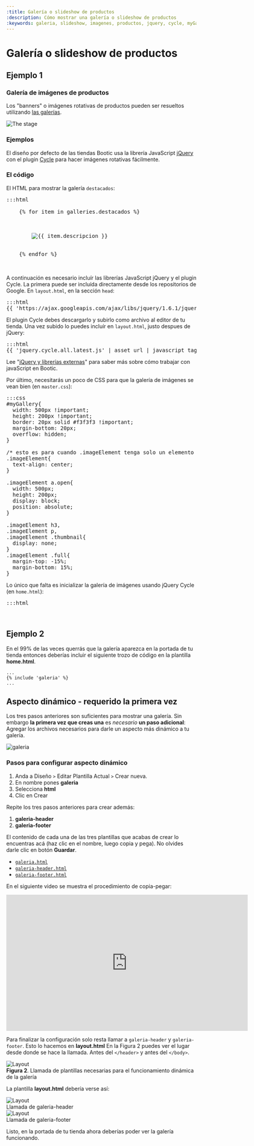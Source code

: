 ```yaml
---
:title: Galería o slideshow de productos
:description: Cómo mostrar una galería o slideshow de productos
:keywords: galeria, slideshow, imagenes, productos, jquery, cycle, myGallery, banner
---
```


# Galería o slideshow de productos

## Ejemplo 1

<h3 id="galerias">Galería de imágenes de productos</h3>

Los "banners" o imágenes rotativas de productos pueden ser resueltos utilizando [las galerías](/es/administracion/contenido/galerias).

<img src="<%= img('/img/themes/the_stage.png').thumb('640x').url %>" alt="The stage" />

### Ejemplos

El diseño por defecto de las tiendas Bootic usa la librería JavaScript [jQuery](http://jquery.com/) con el plugin [Cycle](http://jquery.malsup.com/cycle/) para hacer imágenes rotativas fácilmente.

### El código

El HTML para mostrar la galería `destacados`:

<pre>:::html
<div id="myGallery">
    {% for item in galleries.destacados %}
      <div class="imageElement">
        <a href="{{ item.url }}" title="Ver más" class="open"></a>
        <img src="{{ item.image | resize:'540x' }}" class="full" alt="{{ item.descripcion }}" />
      </div>
    {% endfor %}
  </div><!-- /myGallery -->
</pre>

A continuación es necesario incluír las librerías JavaScript jQuery y el plugin Cycle. La primera puede ser incluída directamente desde los repositorios de Google. En <code>layout.html</code>, en la sección <code>head</code>:

<pre>:::html
{{ 'https://ajax.googleapis.com/ajax/libs/jquery/1.6.1/jquery.min.js' | javascript_tag }}
</pre>

El plugin Cycle debes descargarlo y subirlo como archivo al editor de tu tienda. Una vez subido lo puedes incluír en <code>layout.html</code>, justo despues de jQuery:

<pre>:::html
{{ 'jquery.cycle.all.latest.js' | asset_url | javascript_tag }}
</pre>

<div class="note tip">
  Lee "<a href="/es/diseno/librerias/librerias-externas">jQuery y librerías externas</a>" para saber más sobre cómo trabajar con javaScript en Bootic.
</div>

Por último, necesitarás un poco de CSS para que la galería de imágenes se vean bien (en <code>master.css</code>):

<pre>:::css
#myGallery{
  width: 500px !important;
  height: 200px !important;
  border: 20px solid #f3f3f3 !important;
  margin-bottom: 20px;
  overflow: hidden;
}

/* esto es para cuando .imageElement tenga solo un elemento */
.imageElement{
  text-align: center;
}

.imageElement a.open{
  width: 500px;
  height: 200px;
  display: block;
  position: absolute;
}

.imageElement h3,
.imageElement p,
.imageElement .thumbnail{
  display: none;
}
.imageElement .full{
  margin-top: -15%;
  margin-bottom: 15%;
}
</pre>

Lo único que falta es inicializar la galería de imágenes usando jQuery Cycle (en <code>home.html</code>):

<pre>:::html
<script type='text/javascript' charset='utf-8'>
  $(function () {
    $('#myGallery').cycle({
      fx: 'fade' // choose your transition type, ex: fade, scrollUp, shuffle, etc...
    });
  });
</script>
</pre>

## Ejemplo 2



En el 99% de las veces querrás que la galería aparezca en la portada de tu
tienda entonces deberías incluir el siguiente trozo de código en la plantilla
**home.html**.

    ...
    {% include 'galeria' %}
    ...


## Aspecto dinámico - requerido la primera vez

Los tres pasos anteriores son suficientes para mostrar una galería. Sin embargo
**la primera vez que creas una** es _necesario_ **un paso adicional**: Agregar los
archivos necesarios para darle un aspecto más dinámico a tu galería.

![galeria](/img/admin/galeria_animacion.gif)

### Pasos para configurar aspecto dinámico

1. Anda a Diseño `>` Editar Plantilla Actual `>` Crear nueva.
2. En nombre pones **galeria**
3. Selecciona **html**
4. Clic en Crear

Repite los tres pasos anteriores para crear además:

1.  **galeria-header**
2.  **galeria-footer**

El contenido de cada una de las tres plantillas que acabas de crear lo
encuentras acá (haz clic en el nombre, luego copia y pega). No olvides darle
clic en botón **Guardar**.

* [`galeria.html`](https://gist.githubusercontent.com/juque/e6cfe0adcad8551ff386/raw/614d6845e74344e4084f5fd890b2697ac48abab8/galeria.html)
* [`galeria-header.html`](https://gist.githubusercontent.com/juque/f39a0fdc52a829ccebd8/raw/344c7bdcc3a13bbd06457566c1f8d4f0c0d7dc28/galeria-header.html)
* [`galeria-footer.html`](https://gist.githubusercontent.com/juque/e195e08d5250b74b82b0/raw/8f1b4161fbf74539a2b8e71085cec48fade815e3/galeria-footer.html)

En el siguiente video se muestra el procedimiento de copia-pegar:

<iframe width="640" height="360" src="https://www.youtube.com/embed/Ze_8XCKtgvM" frameborder="0" allowfullscreen></iframe>

Para finalizar la configuración solo resta llamar a `galeria-header` y `galeria-footer`. Esto lo hacemos en **layout.html** En la Figura 2 puedes ver el lugar desde
donde se hace la llamada. Antes del `</header>` y antes del `</body>`.

<div class="captura">
  <div class="c-contenido">
    <img src="/img/admin/galerias_02.png" alt="Layout" />
  </div>
  <div class="c-pie">
      <strong>Figura 2</strong>. Llamada de plantillas necesarias para el
      funcionamiento dinámica de la galería
  </div>
</div>

La plantilla **layout.html** debería verse así:

<div class="captura">
  <div class="c-contenido">
    <img src="/img/admin/galerias_04a.png" alt="Layout" />
  </div>
  <div class="c-pie">
    Llamada de galeria-header
  </div>
</div>
<div class="captura">
  <div class="c-contenido">
    <img src="/img/admin/galerias_04b.png" alt="Layout" />
  </div>
  <div class="c-pie">
    Llamada de galeria-footer
  </div>
</div>

Listo, en la portada de tu tienda ahora deberías poder ver la galería funcionando.
